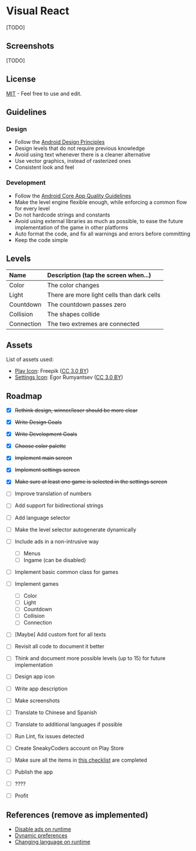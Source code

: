 # Visual React

[TODO]


## Screenshots

[TODO]


## License

[MIT](LICENSE) - Feel free to use and edit.


## Guidelines

### Design

* Follow the [Android Design Principles](https://developer.android.com/design/get-started/principles.html)
* Design levels that do not require previous knowledge
* Avoid using text whenever there is a cleaner alternative
* Use vector graphics, instead of rasterized ones
* Consistent look and feel


### Development

* Follow the [Android Core App Quality Guidelines](https://developer.android.com/distribute/essentials/quality/core.html)
* Make the level engine flexible enough, while enforcing a common flow for every level
* Do not hardcode strings and constants
* Avoid using external libraries as much as possible, to ease the future implementation of the game in other platforms
* Auto format the code, and fix all warnings and errors before committing
* Keep the code simple


## Levels

| Name       | Description (tap the screen when...)       |
|:-----------|:-------------------------------------------|
| Color      | The color changes                          |
| Light      | There are more light cells than dark cells |
| Countdown  | The countdown passes zero                  |
| Collision  | The shapes collide                         |
| Connection | The two extremes are connected             |

## Assets

List of assets used:

* [Play Icon](http://www.flaticon.com): Freepik ([CC 3.0 BY](http://creativecommons.org/licenses/by/3.0/))
* [Settings Icon](http://www.flaticon.com/authors/egor-rumyantsev): Egor Rumyantsev ([CC 3.0 BY](http://creativecommons.org/licenses/by/3.0/))


## Roadmap

- [x] ~~Rethink design, winner/loser should be more clear~~
- [x] ~~Write Design Goals~~
- [x] ~~Write Development Goals~~
- [x] ~~Choose color palette~~
- [x] ~~Implement main screen~~
- [x] ~~Implement settings screen~~
- [x] ~~Make sure at least one game is selected in the settings screen~~
- [ ] Improve translation of numbers
- [ ] Add support for bidirectional strings
- [ ] Add language selector
- [ ] Make the level selector autogenerate dynamically
- [ ] Include ads in a non-intrusive way
  - [ ] Menus
  - [ ] Ingame (can be disabled)
- [ ] Implement basic common class for games
- [ ] Implement games
  - [ ] Color
  - [ ] Light
  - [ ] Countdown
  - [ ] Collision
  - [ ] Connection
- [ ] [Maybe] Add custom font for all texts
- [ ] Revisit all code to document it better
- [ ] Think and document more possible levels (up to 15) for future implementation
- [ ] Design app icon
- [ ] Write app description
- [ ] Make screenshots
- [ ] Translate to Chinese and Spanish
- [ ] Translate to additional languages if possible
- [ ] Run Lint, fix issues detected
- [ ] Create SneakyCoders account on Play Store
- [ ] Make sure all the items in [this checklist](https://developer.android.com/distribute/tools/launch-checklist.html) are completed
- [ ] Publish the app
- [ ] ????
- [ ] Profit


## References (remove as implemented)

- [Disable ads on runtime](http://stackoverflow.com/questions/4549401/correctly-disable-admob-ads)
- [Dynamic preferences](http://stackoverflow.com/questions/6129384/programatically-populating-preferences-with-checkboxes)
- [Changing language on runtime](http://stackoverflow.com/questions/12908289/how-to-change-language-of-app-when-user-selects-language)
